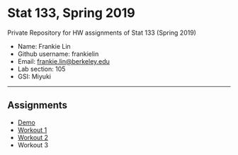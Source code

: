 # Stat 133, Spring 2019

Private Repository for HW assignments of Stat 133 (Spring 2019)

- Name: Frankie Lin
- Github username: frankielin
- Email: frankie.lin@berkeley.edu
- Lab section: 105
- GSI: Miyuki

-----

## Assignments

- [Demo](demo)
- [Workout 1](workout01)
- [Workout 2](workout02)
- Workout 3


